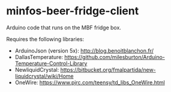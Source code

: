 # minfos-beer-fridge-client
Arduino code that runs on the MBF fridge box.

Requires the following libraries:
* ArduinoJson (version 5x): http://blog.benoitblanchon.fr/
* DallasTemperature: https://github.com/milesburton/Arduino-Temperature-Control-Library
* NewliquidCrystal: https://bitbucket.org/fmalpartida/new-liquidcrystal/wiki/Home
* OneWire: https://www.pjrc.com/teensy/td_libs_OneWire.html
